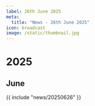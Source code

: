 ```yaml
---
label: 26th June 2025
meta:
  title: "News - 26th June 2025"
icon: broadcast
image: /static/thumbnail.jpg
---
```


# 2025
## June

{{ include "news/20250626" }}